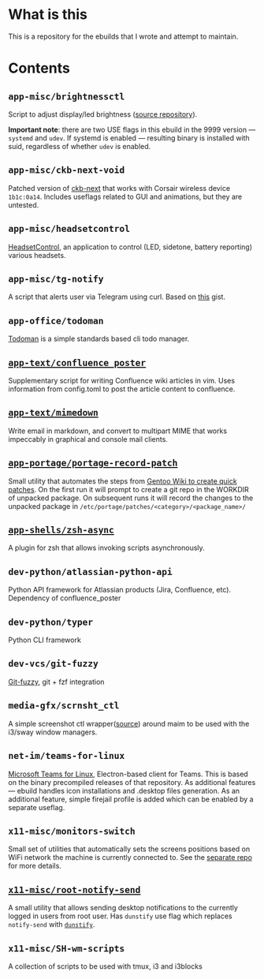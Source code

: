 # What is this

This is a repository for the ebuilds that I wrote and attempt to maintain.

# Contents

## `app-misc/brightnessctl`

Script to adjust display/led brightness ([source repository](https://github.com/Hummer12007/brightnessctl)).

**Important note**: there are two USE flags in this ebuild in the 9999 version — `systemd` and `udev`. If systemd is enabled — resulting binary is installed with suid, regardless of whether `udev` is enabled.

## `app-misc/ckb-next-void`

Patched version of [ckb-next](https://github.com/ckb-next/ckb-next) that works with Corsair wireless device `1b1c:0a14`. Includes useflags related to GUI and animations, but they are untested.

## `app-misc/headsetcontrol`

[HeadsetControl](https://github.com/Sapd/HeadsetControl), an application to control (LED, sidetone, battery reporting) various headsets.

## `app-misc/tg-notify`

A script that alerts user via Telegram using curl. Based on [this](https://gist.github.com/VTimofeenko/bb2725beb6f321c4c065055deca8bacd) gist.

## `app-office/todoman`

[Todoman](https://github.com/pimutils/todoman) is a simple standards based cli todo manager.

## [`app-text/confluence_poster`](https://github.com/VTimofeenko/confluence_poster)

Supplementary script for writing Confluence wiki articles in vim. Uses information from config.toml to post the article content to confluence.

## [`app-text/mimedown`](https://github.com/begriffs/mimedown)

Write email in markdown, and convert to multipart MIME that works impeccably in graphical and console mail clients.

## [`app-portage/portage-record-patch`](https://github.com/VTimofeenko/portage-record-patch)

Small utility that automates the steps from [Gentoo Wiki to create quick patches](https://wiki.gentoo.org/wiki/Patches). On the first run it will prompt to create a git repo in the WORKDIR of unpacked package. On subsequent runs it will record the changes to the unpacked package in `/etc/portage/patches/<category>/<package_name>/`

## [`app-shells/zsh-async`](https://github.com/mafredri/zsh-async)

A plugin for zsh that allows invoking scripts asynchronously.

## `dev-python/atlassian-python-api`

Python API framework for Atlassian products (Jira, Confluence, etc). Dependency of confluence_poster

## `dev-python/typer`

Python CLI framework

## `dev-vcs/git-fuzzy`

[Git-fuzzy](https://github.com/bigH/git-fuzzy), git + fzf integration

## `media-gfx/scrnsht_ctl`

A simple screenshot ctl wrapper([source](https://gist.github.com/VTimofeenko/87940496bd6bb9eec7f397bfe2ffe411)) around maim to be used with the i3/sway window managers.

## `net-im/teams-for-linux`

[Microsoft Teams for Linux](https://github.com/IsmaelMartinez/teams-for-linux), Electron-based client for Teams. This is based on the binary precompiled releases of that repository. As additional features — ebuild handles icon installations and .desktop files generation. As an additional feature, simple firejail profile is added which can be enabled by a separate useflag.

## `x11-misc/monitors-switch`

Small set of utilities that automatically sets the screens positions based on WiFi network the machine is currently connected to. See the [separate repo](https://github.com/VTimofeenko/monitors-switch) for more details.

## [`x11-misc/root-notify-send`]()

A small utility that allows sending desktop notifications to the currently logged in users from root user. Has `dunstify` use flag which replaces `notify-send` with [`dunstify`](https://github.com/dunst-project/dunst).

## `x11-misc/SH-wm-scripts`

A collection of scripts to be used with tmux, i3 and i3blocks



